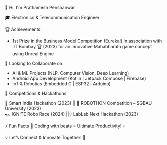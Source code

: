  👋 Hi, I'm Prathamesh Penshanwar
 
   🎓 Electronics & Telecommunication Engineer
  
  🏆 Achievements:
   - 1st Prize in the Business Model Competition (Eureka!) in association with IIT Bombay 🏆 (2023) for an innovative Mahabharata game concept using Unreal Engine
   
  🤝 Looking to Collaborate on:
   -  AI & ML Projects (NLP, Computer Vision, Deep Learning)
   -  Android App Development (Kotlin | Jetpack Compose | Firebase)
   -  IoT & Robotics (Embedded C | ESP32 | Arduino)

  🚀 Competitions & Hackathons  
  
  🏅 Smart India Hackathon (2023) || 🤖 ROBOTHON Competition – SGBAU University (2023)  
  🏎️ IGNITE Robo Race (2024) ||💡 LabLab Next Hackathon (2023)

  ⚡ Fun Facts
  🎵 Coding with beats = Ultimate Productivity! 🎶
  
  💡 Let’s Connect & Innovate Together! 🌟

<!---
PRATHAM777P/PRATHAM777P is a ✨ special ✨ repository because its `README.md` (this file) appears on your GitHub profile.
You can click the Preview link to take a look at your changes.
--->


